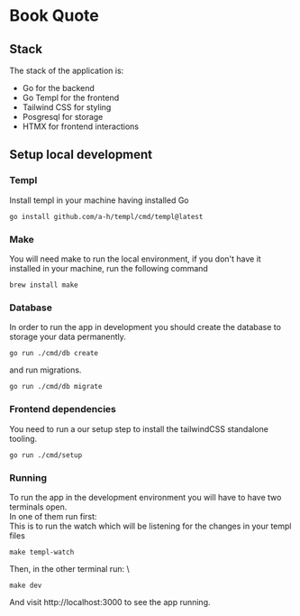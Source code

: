 # Book Quote
## Stack

The stack of the application is:

- Go for the backend
- Go Templ for the frontend
- Tailwind CSS for styling
- Posgresql for storage
- HTMX for frontend interactions


## Setup local development

### Templ
Install templ in your machine having installed Go

```
go install github.com/a-h/templ/cmd/templ@latest
```

### Make
You will need make to run the local environment, if you don't have it installed in your machine, run the following command

```
brew install make
```

### Database
In order to run the app in development you should create the database to storage your data permanently.

```
go run ./cmd/db create
```

and run migrations.

```
go run ./cmd/db migrate
```

### Frontend dependencies
You need to run a our setup step to install the tailwindCSS standalone tooling. 
```
go run ./cmd/setup
```

### Running
To run the app in the development environment you will have to have two terminals open. \
In one of them run first: \
This is to run the watch which will be listening for the changes in your templ files

```
make templ-watch
```

Then, in the other terminal run: \

```
make dev
```


And visit http://localhost:3000 to see the app running.